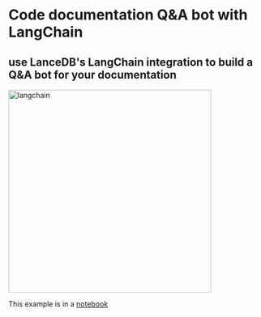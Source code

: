 # Code documentation Q&A bot with LangChain

## use LanceDB's LangChain integration to build a Q&A bot for your documentation

<img id="splash" width="400" alt="langchain" src="https://user-images.githubusercontent.com/917119/236580868-61a246a9-e587-4c2b-8ae5-6fe5f7b7e81e.png">

This example is in a [notebook](https://github.com/lancedb/lancedb/blob/main/notebooks/code_qa_bot.ipynb)
